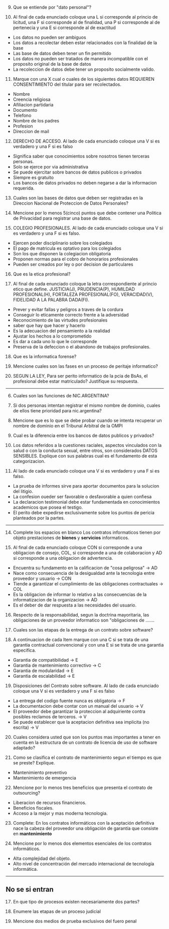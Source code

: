 9. Que se entiende por "dato personal"?

10. Al final de cada enunciado coloque una L si corresponde al princio de
    licitud, una F si corresponde al de finalidad, una P si corresponde al de
    pertenecia y una E si corresponde al de exactitud
- Los datos no pueden ser ambiguos
- Los datos a recolectar deben estar relacionados con la finalidad de la base
- Las base de datos deben tener un fin permitido
- Los datos no pueden ser tratados de manera incompatible con el proposito
  original de la base de datos
- La recoleccion de datos debe tener un proposito socialmente valido.
  
11. Marque con una X cual o cuales de los siguientes datos REQUIEREN
    CONSENTIMIENTO del titular para ser recolectados.
- Nombre
- Creencia religiosa
- Afiliacion partidaria
- Documento
- Telefono
- Nombre de los padres
- Profesion
- Direccion de mail

12. DERECHO DE ACCESO. Al lado de cada enunciado coloque una V si es verdadero
    y una F si es falso
- Significa saber que conocimientos sobre nosotros tienen terceras personas.
- Solo se ejerce por via administrativa
- Se puede ejercitar sobre bancos de datos publicos o privados
- Siempre es gratuito
- Los bancos de datos privados no deben negarse a dar la informacion requerida.

13. Cuales son las bases de datos que deben ser registradas en la Direccion
    Nacional de Proteccion de Datos Personales?

14. Mencione por lo menos 5(cinco) puntos que debe contener una Politica de
    Privacidad para registrar una base de datos.

15. COLEGIO PROFESIONALES. Al lado de cada enunciado coloque una V si es
    verdadero y una F si es falso.
- Ejercen poder disciplinario sobre los colegiados
- El pago de matricula es optativo para los colegiados
- Son los que disponen la colegiacion obligatoria
- Proponen normas para el cobro de honorarios profesionales
- Pueden ser creados por ley o por decision de particulares

16. Que es la etica profesional?

17. Al final de cada enunciado coloque la letra correspondiente al princio
    etico que define. JUSTICIA(J), PRUDENCIA(P), HUMILDAD PROFESIONAL(H),
    FORTALEZA PROFESIONAL(FO), VERACIDAD(V), FIDELIDAD A LA PALABRA DADA(FI).
- Prever y evitar fallas y peligros a traves de la cordura
- Conseguir lo eticamente correcto frente a la adversidad
- Reconocimiento de las virtudes profesionales
- saber que hay que hacer y hacerlo
- Es la adecuacion del pensamiento a la realidad
- Ajustar los hechos a lo comprometido
- Es dar a cada uno lo que le corresponde
- Preserva de la defeccion o el abandono de trabajos profesionales.

18. Que es la informatica forense?

19. Mencione cuales son las fases en un proceso de peritaje informatico?

20. SEGUN LA LEY, Para ser perito informatico de la pcia de BsAs, el
    profesional debe estar matriculado? Justifique su respuesta.

-------------------------------------------------------------------------

6. Cuales son las funciones de NIC.ARGENTINA?

7. Si dos personas intentan registrar el mismo nombre de dominio, cuales de
   ellos tiene prioridad para nic.argentina?

8. Mencione que es lo que se debe probar cuando se intenta recuperar un nombre
   de dominio en el Tribunal Arbitral de la OMPI

11. Cual es la diferencia entre los bancos de datos publicos y privados?

13. Los datos referidos a la cuestiones raciales, aspectos vinculados con la
    salud o con la conducta sexual, entre otros, son considerados DATOS
    SENSIBLES. Explique con sus palabras cual es el fundamento de esta
    categorizacion.

20. Al lado de cada enunciado coloque una V si es verdadero y una F si es
    falso.
- La prueba de informes sirve para aportar documentos para la solucion del
  litigio.
- La confesion oueder ser favorable o desfavorable a quien confiesa
- La declaracion testimonial debe estar fundamentada en conocimientos
  academicos que posea el testigo.
- El perito debe expedirse exclusivamente sobre los puntos de pericia
  planteados por la partes.

---------------------------------------------------------------------------

14. Complete los espacios en blanco
Los contratos informaticos tienen por objeto prestaciones de __bienes__ y
__servicios__ informaticos.

15. Al final de cada enunciado coloque CON si corresponde a una obligacion de
    consejo, COL, si corresponde a una de colaboracion y AD si corresponde a
    una obligacion  de advertencia.

- Encuentra su fundamento en la calificacion de "cosa peligrosa" -> AD
- Nace como consecuencia de la desigualdad ante la tecnologia entre proveedor y
  usuario -> CON
- Tiende a garantizar el cumplimiento de las obligaciones contractuales -> COL
- Es la obligacion de informar lo relativo a las consecuencias de la
  informatizacion de la organizacion -> AD
- Es el deber de dar respuesta a las necesidades del usuario.

16. Respecto de la responsabilidad, segun la doctrina mayoritaria, las
    obligaciones de un proveedor informatico son "obligaciones de .......

17. Cuales son las etapas de la entrega de un contrato sobre software?

18. A continuacion de cada Item marque con una C si se trata de una garantia
    contractual convencional y con una E si se trata de una garantia
    especifica.
- Garantia de compatibilidad -> E
- Garantia de mantenimiento correctivo -> C
- Garantia de modularidad -> E
- Garantia de escalabilidad -> E

19. Disposiciones del Contrato sobre software. Al lado de cada enunciado
    coloque una V si es verdadero y una F si es falso
- La entrega del codigo fuente nunca es obligatoria -> F
- La documentacion debe contar con un manual del usuario -> V
- El proveedor debe garantizar la proteccion al adquiriente contra posibles
  reclamos de terceros. -> V
- Se puede establecer que la aceptacion definitiva sea implicita (no escrita) -> V

20. Cuales considera usted que son los puntos mas importantes a tener en cuenta
    en la estructura de un contrato de licencia de uso de software adaptado?

21. Como se clasifica el contrato de mantenimiento segun el tiempo es que se
    preste? Explique.
- Mantenimiento preventivo
- Mantenimiento de emergencia

22. Mencione por lo menos tres beneficios que presenta el contrato de
    outsourcing?
- Liberacion de recursos financieros.
- Beneficios fiscales.
- Acceso a la mejor y mas moderna tecnologia.

23. Complete: 
En los contratos informáticos con la aceptación definitiva nace la cabeza del
proveedor una obligación de garantía que consiste en __mantenimiento__

24. Mencione por lo menos dos elementos esenciales de los contratos
    informáticos. 
- Alta complejidad del objeto. 
- Alto nivel de concentración del mercado internacional de tecnología
  informática.

-----------------------------------------------------------------------------

No se si entran
---------------

17. En que tipo de procesos existen necesariamente dos partes?

18. Enumere las etapas de un proceso judicial

19. Mencione dos medios de prueba exclusivos del fuero penal

